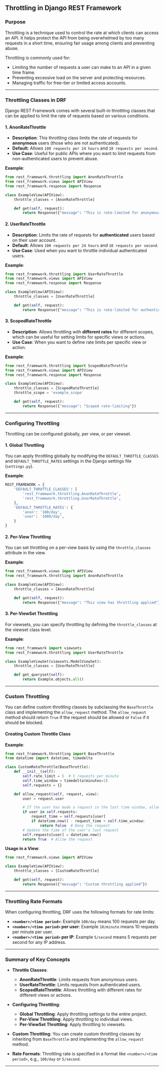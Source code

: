 ## Throttling in Django REST Framework

### Purpose

Throttling is a technique used to control the rate at which clients can access an API. It helps protect the API from being overwhelmed by too many requests in a short time, ensuring fair usage among clients and preventing abuse.

Throttling is commonly used for:

* Limiting the number of requests a user can make to an API in a given time frame.
* Preventing excessive load on the server and protecting resources.
* Managing traffic for free-tier or limited access accounts.

---

### Throttling Classes in DRF

Django REST Framework comes with several built-in throttling classes that can be applied to limit the rate of requests based on various conditions.

#### 1. **AnonRateThrottle**

* **Description**: This throttling class limits the rate of requests for **anonymous** users (those who are not authenticated).
* **Default**: Allows `100 requests per 24 hours` and `10 requests per second`.
* **Use Case**: Useful for public APIs where you want to limit requests from non-authenticated users to prevent abuse.

**Example**:

```python
from rest_framework.throttling import AnonRateThrottle
from rest_framework.views import APIView
from rest_framework.response import Response

class ExampleView(APIView):
    throttle_classes = [AnonRateThrottle]

    def get(self, request):
        return Response({"message": "This is rate-limited for anonymous users"})
```

#### 2. **UserRateThrottle**

* **Description**: Limits the rate of requests for **authenticated** users based on their user account.
* **Default**: Allows `100 requests per 24 hours` and `10 requests per second`.
* **Use Case**: Used when you want to throttle individual authenticated users.

**Example**:

```python
from rest_framework.throttling import UserRateThrottle
from rest_framework.views import APIView
from rest_framework.response import Response

class ExampleView(APIView):
    throttle_classes = [UserRateThrottle]

    def get(self, request):
        return Response({"message": "This is rate-limited for authenticated users"})
```

#### 3. **ScopedRateThrottle**

* **Description**: Allows throttling with **different rates** for different scopes, which can be useful for setting limits for specific views or actions.
* **Use Case**: When you want to define rate limits per specific view or action.

**Example**:

```python
from rest_framework.throttling import ScopedRateThrottle
from rest_framework.views import APIView
from rest_framework.response import Response

class ExampleView(APIView):
    throttle_classes = [ScopedRateThrottle]
    throttle_scope = 'example_scope'

    def get(self, request):
        return Response({"message": "Scoped rate-limiting"})
```

---

### Configuring Throttling

Throttling can be configured globally, per view, or per viewset.

#### 1. **Global Throttling**

You can apply throttling globally by modifying the `DEFAULT_THROTTLE_CLASSES` and `DEFAULT_THROTTLE_RATES` settings in the Django settings file (`settings.py`).

**Example**:

```python
REST_FRAMEWORK = {
    'DEFAULT_THROTTLE_CLASSES': [
        'rest_framework.throttling.AnonRateThrottle',
        'rest_framework.throttling.UserRateThrottle',
    ],
    'DEFAULT_THROTTLE_RATES': {
        'anon': '100/day',
        'user': '1000/day',
    }
}
```

#### 2. **Per-View Throttling**

You can set throttling on a per-view basis by using the `throttle_classes` attribute in the view.

**Example**:

```python
from rest_framework.views import APIView
from rest_framework.throttling import AnonRateThrottle

class ExampleView(APIView):
    throttle_classes = [AnonRateThrottle]

    def get(self, request):
        return Response({"message": "This view has throttling applied"})
```

#### 3. **Per-ViewSet Throttling**

For viewsets, you can specify throttling by defining the `throttle_classes` at the viewset class level.

**Example**:

```python
from rest_framework import viewsets
from rest_framework.throttling import UserRateThrottle

class ExampleViewSet(viewsets.ModelViewSet):
    throttle_classes = [UserRateThrottle]

    def get_queryset(self):
        return Example.objects.all()
```

---

### Custom Throttling

You can define custom throttling classes by subclassing the `BaseThrottle` class and implementing the `allow_request` method. The `allow_request` method should return `True` if the request should be allowed or `False` if it should be blocked.

#### **Creating Custom Throttle Class**

**Example**:

```python
from rest_framework.throttling import BaseThrottle
from datetime import datetime, timedelta

class CustomRateThrottle(BaseThrottle):
    def __init__(self):
        self.rate_limit = 5  # 5 requests per minute
        self.time_window = timedelta(minutes=1)
        self.requests = {}

    def allow_request(self, request, view):
        user = request.user

        # If the user has made a request in the last time window, allow it
        if user in self.requests:
            request_time = self.requests[user]
            if datetime.now() - request_time < self.time_window:
                return False  # Deny the request
        # Update the time of the user's last request
        self.requests[user] = datetime.now()
        return True  # Allow the request
```

**Usage in a View**:

```python
from rest_framework.views import APIView

class ExampleView(APIView):
    throttle_classes = [CustomRateThrottle]

    def get(self, request):
        return Response({"message": "Custom throttling applied"})
```

---

### Throttling Rate Formats

When configuring throttling, DRF uses the following formats for rate limits:

* **`<number>/<time period>`**: Example `100/day` means 100 requests per day.
* **`<number>/<time period>` per user**: Example `10/minute` means 10 requests per minute per user.
* **`<number>/<time period>` per IP**: Example `5/second` means 5 requests per second for any IP address.

---

### Summary of Key Concepts

* **Throttle Classes**:

  * **AnonRateThrottle**: Limits requests from anonymous users.
  * **UserRateThrottle**: Limits requests from authenticated users.
  * **ScopedRateThrottle**: Allows throttling with different rates for different views or actions.

* **Configuring Throttling**:

  * **Global Throttling**: Apply throttling settings to the entire project.
  * **Per-View Throttling**: Apply throttling to individual views.
  * **Per-ViewSet Throttling**: Apply throttling to viewsets.

* **Custom Throttling**: You can create custom throttling classes by inheriting from `BaseThrottle` and implementing the `allow_request` method.

* **Rate Formats**: Throttling rate is specified in a format like `<number>/<time period>`, e.g., `100/day` or `5/second`.

---
